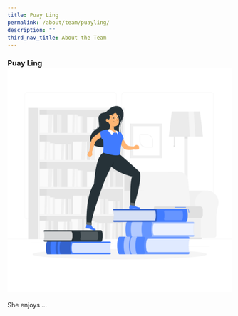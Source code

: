 ```yaml
---
title: Puay Ling
permalink: /about/team/puayling/
description: ""
third_nav_title: About the Team
---
```



### Puay Ling![](/images/Learning-rafiki.png)  
She enjoys ...